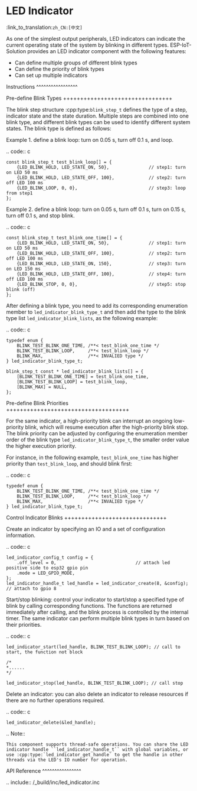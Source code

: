 LED Indicator
==============
:link_to_translation:`zh_CN:[中文]`

As one of the simplest output peripherals, LED indicators can indicate the current operating state of the system by blinking in different types. ESP-IoT-Solution provides an LED indicator component with the following features:


- Can define multiple groups of different blink types
- Can define the priority of blink types
- Can set up multiple indicators


Instructions
^^^^^^^^^^^^^^^^^

Pre-define Blink Types
++++++++++++++++++++++++++++++++

The blink step structure :cpp:type:`blink_step_t` defines the type of a step, indicator state and the state duration. Multiple steps are combined into one blink type, and different blink types can be used to identify different system states. The blink type is defined as follows:

Example 1. define a blink loop: turn on 0.05 s, turn off 0.1 s, and loop.

.. code:: c

    const blink_step_t test_blink_loop[] = {
        {LED_BLINK_HOLD, LED_STATE_ON, 50},               // step1: turn on LED 50 ms
        {LED_BLINK_HOLD, LED_STATE_OFF, 100},             // step2: turn off LED 100 ms
        {LED_BLINK_LOOP, 0, 0},                           // step3: loop from step1
    };

Example 2. define a blink loop: turn on 0.05 s, turn off 0.1 s, turn on 0.15 s, turn off 0.1 s, and stop blink.

.. code:: c

    const blink_step_t test_blink_one_time[] = {
        {LED_BLINK_HOLD, LED_STATE_ON, 50},               // step1: turn on LED 50 ms
        {LED_BLINK_HOLD, LED_STATE_OFF, 100},             // step2: turn off LED 100 ms
        {LED_BLINK_HOLD, LED_STATE_ON, 150},              // step3: turn on LED 150 ms
        {LED_BLINK_HOLD, LED_STATE_OFF, 100},             // step4: turn off LED 100 ms
        {LED_BLINK_STOP, 0, 0},                           // step5: stop blink (off)
    };

After defining a blink type, you need to add its corresponding enumeration member to ``led_indicator_blink_type_t`` and then add the type to the blink type list ``led_indicator_blink_lists``, as the following example:

.. code:: c

    typedef enum {
        BLINK_TEST_BLINK_ONE_TIME, /**< test_blink_one_time */
        BLINK_TEST_BLINK_LOOP,     /**< test_blink_loop */
        BLINK_MAX,                 /**< INVALIED type */ 
    } led_indicator_blink_type_t;

    blink_step_t const * led_indicator_blink_lists[] = {
        [BLINK_TEST_BLINK_ONE_TIME] = test_blink_one_time,
        [BLINK_TEST_BLINK_LOOP] = test_blink_loop,
        [BLINK_MAX] = NULL,
    };

Pre-define Blink Priorities
++++++++++++++++++++++++++++++++++++

For the same indicator, a high-priority blink can interrupt an ongoing low-priority blink, which will resume execution after the high-priority blink stop. The blink priority can be adjusted by configuring the enumeration member order of the blink type ``led_indicator_blink_type_t``, the smaller order value the higher execution priority.

For instance, in the following example, ``test_blink_one_time`` has higher priority than ``test_blink_loop``, and should blink first:

.. code:: c

    typedef enum {
        BLINK_TEST_BLINK_ONE_TIME, /**< test_blink_one_time */
        BLINK_TEST_BLINK_LOOP,     /**< test_blink_loop */
        BLINK_MAX,                 /**< INVALIED type */ 
    } led_indicator_blink_type_t;

Control Indicator Blinks
++++++++++++++++++++++++++++++

Create an indicator by specifying an IO and a set of configuration information.

.. code:: c

    led_indicator_config_t config = {
        .off_level = 0,                              // attach led positive side to esp32 gpio pin
        .mode = LED_GPIO_MODE,
    };
    led_indicator_handle_t led_handle = led_indicator_create(8, &config); // attach to gpio 8


Start/stop blinking: control your indicator to start/stop a specified type of blink by calling corresponding functions. The functions are returned immediately after calling, and the blink process is controlled by the internal timer. The same indicator can perform multiple blink types in turn based on their priorities.

.. code:: c

    led_indicator_start(led_handle, BLINK_TEST_BLINK_LOOP); // call to start, the function not block

    /*
    *......
    */

    led_indicator_stop(led_handle, BLINK_TEST_BLINK_LOOP); // call stop


Delete an indicator: you can also delete an indicator to release resources if there are no further operations required.

.. code:: c

    led_indicator_delete(&led_handle);

.. Note::

    This component supports thread-safe operations. You can share the LED indicator handle ``led_indicator_handle_t`` with global variables, or use :cpp:type:`led_indicator_get_handle` to get the handle in other threads via the LED's IO number for operation.


API Reference
^^^^^^^^^^^^^^^^

.. include:: /_build/inc/led_indicator.inc